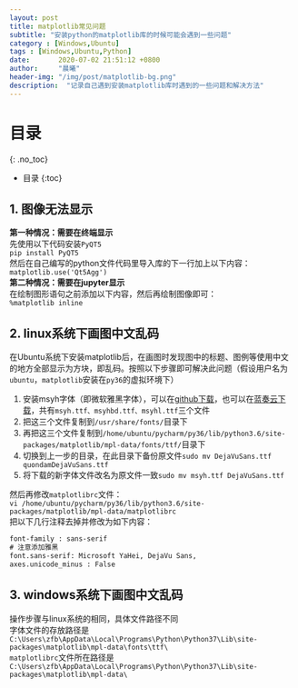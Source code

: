 ```yaml
---
layout: post
title: matplotlib常见问题
subtitle: "安装python的matplotlib库的时候可能会遇到一些问题"
category : [Windows,Ubuntu]
tags : [Windows,Ubuntu,Python]
date:       2020-07-02 21:51:12 +0800
author:     "晨曦"
header-img: "/img/post/matplotlib-bg.png"
description:  "记录自己遇到安装matplotlib库时遇到的一些问题和解决方法"
---
```

  
# 目录
{: .no_toc}

* 目录
{:toc}


## 1. 图像无法显示  
**第一种情况：需要在终端显示**  
先使用以下代码安装`PyQT5`  
`pip install PyQT5`  
然后在自己编写的python文件代码里导入库的下一行加上以下内容：   
`matplotlib.use('Qt5Agg')`   
**第二种情况：需要在jupyter显示**  
在绘制图形语句之前添加以下内容，然后再绘制图像即可：  
`%matplotlib inline`  
## 2. linux系统下画图中文乱码  
在Ubuntu系统下安装matplotlib后，在画图时发现图中的标题、图例等使用中文的地方全部显示为方块，即乱码。按照以下步骤即可解决此问题（假设用户名为`ubuntu`，`matplotlib`安装在`py36`的虚拟环境下）  
1. 安装msyh字体（即微软雅黑字体），可以在[github下载](https://github.com/zfb132/program_font "msyh")，也可以在[蓝奏云下载](https://zfb132.lanzous.com/iYMA7e8z0gd "msyh")，共有`msyh.ttf、msyhbd.ttf、msyhl.ttf`三个文件
2. 把这三个文件复制到`/usr/share/fonts/`目录下
3. 再把这三个文件复制到`/home/ubuntu/pycharm/py36/lib/python3.6/site-packages/matplotlib/mpl-data/fonts/ttf/`目录下
4. 切换到上一步的目录，在此目录下备份原文件`sudo mv DejaVuSans.ttf quondamDejaVuSans.ttf`
5. 将下载的新字体文件改名为原文件一致`sudo mv msyh.ttf DejaVuSans.ttf`

然后再修改`matplotlibrc`文件：  
`vi /home/ubuntu/pycharm/py36/lib/python3.6/site-packages/matplotlib/mpl-data/matplotlibrc`  
把以下几行注释去掉并修改为如下内容：  
```txt
font-family : sans-serif 
# 注意添加雅黑
font.sans-serif: Microsoft YaHei, DejaVu Sans, 
axes.unicode_minus : False
```
## 3. windows系统下画图中文乱码  
操作步骤与linux系统的相同，具体文件路径不同  
字体文件的存放路径是  
`C:\Users\zfb\AppData\Local\Programs\Python\Python37\Lib\site-packages\matplotlib\mpl-data\fonts\ttf\`  
`matplotlibrc`文件所在路径是  
`C:\Users\zfb\AppData\Local\Programs\Python\Python37\Lib\site-packages\matplotlib\mpl-data\`